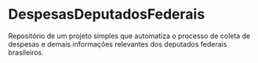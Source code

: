 # DespesasDeputadosFederais
Repositório de um projeto simples que automatiza o processo de coleta de despesas e demais informações relevantes dos deputados federais brasileiros.
